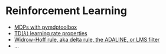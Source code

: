 # Reinforcement Learning
- [MDPs with pymdptoolbox](pymdptoolbox.ipynb)
- [TD($\lambda$) learning rate properties](TD(lambda)%2BLearning%2BRate%2BProperties.ipynb)
- [Widrow-Hoff rule, aka delta rule, the ADALINE, or LMS filter](Widrow-Hoff.ipynb)
- ...
